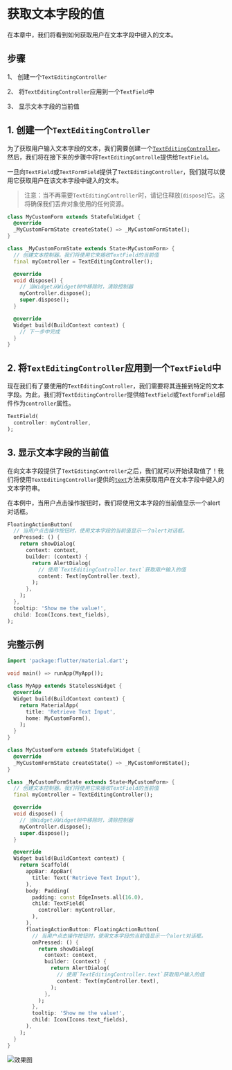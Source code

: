 # 获取文本字段的值

在本章中，我们将看到如何获取用户在文本字段中键入的文本。

## 步骤

1、 创建一个`TextEditingController`

2、 将`TextEditingController`应用到一个`TextField`中

3、 显示文本字段的当前值

## 1. 创建一个`TextEditingController`

为了获取用户输入文本字段的文本，我们需要创建一个[`TextEditingController`](https://docs.flutter.io/flutter/widgets/TextEditingController-class.html)。然后，我们将在接下来的步骤中将`TextEditingControlle`提供给`TextField`。

一旦向`TextField`或`TextFormField`提供了`TextEditingController`，我们就可以使用它获取用户在该文本字段中键入的文本。

> 注意：当不再需要`TextEditingController`时，请记住释放(`dispose`)它。这将确保我们丢弃对象使用的任何资源。

```dart
class MyCustomForm extends StatefulWidget {
  @override
  _MyCustomFormState createState() => _MyCustomFormState();
}

class _MyCustomFormState extends State<MyCustomForm> {
  // 创建文本控制器。我们将使用它来接收TextField的当前值
  final myController = TextEditingController();

  @override
  void dispose() {
    // 当Widget从Widget树中移除时，清除控制器
    myController.dispose();
    super.dispose();
  }

  @override
  Widget build(BuildContext context) {
    // 下一步中完成
  }
}
```

## 2. 将`TextEditingController`应用到一个`TextField`中

现在我们有了要使用的`TextEditingController`，我们需要将其连接到特定的文本字段。为此，我们将`TextEditingController`提供给`TextField`或`TextFormField`部件作为`controller`属性。

```dart
TextField(
  controller: myController,
);
```

## 3. 显示文本字段的当前值

在向文本字段提供了`TextEditingController`之后，我们就可以开始读取值了！我们将使用`TextEditingController`提供的[`text`](https://docs.flutter.io/flutter/widgets/TextEditingController/text.html)方法来获取用户在文本字段中键入的文本字符串。

在本例中，当用户点击操作按钮时，我们将使用文本字段的当前值显示一个alert对话框。

```dart
FloatingActionButton(
  // 当用户点击操作按钮时，使用文本字段的当前值显示一个alert对话框。
  onPressed: () {
    return showDialog(
      context: context,
      builder: (context) {
        return AlertDialog(
          // 使用`TextEditingController.text`获取用户输入的值
          content: Text(myController.text),
        );
      },
    );
  },
  tooltip: 'Show me the value!',
  child: Icon(Icons.text_fields),
);
```

## 完整示例

```dart
import 'package:flutter/material.dart';

void main() => runApp(MyApp());

class MyApp extends StatelessWidget {
  @override
  Widget build(BuildContext context) {
    return MaterialApp(
      title: 'Retrieve Text Input',
      home: MyCustomForm(),
    );
  }
}

class MyCustomForm extends StatefulWidget {
  @override
  _MyCustomFormState createState() => _MyCustomFormState();
}

class _MyCustomFormState extends State<MyCustomForm> {
  // 创建文本控制器。我们将使用它来接收TextField的当前值
  final myController = TextEditingController();

  @override
  void dispose() {
    // 当Widget从Widget树中移除时，清除控制器
    myController.dispose();
    super.dispose();
  }

  @override
  Widget build(BuildContext context) {
    return Scaffold(
      appBar: AppBar(
        title: Text('Retrieve Text Input'),
      ),
      body: Padding(
        padding: const EdgeInsets.all(16.0),
        child: TextField(
          controller: myController,
        ),
      ),
      floatingActionButton: FloatingActionButton(
        // 当用户点击操作按钮时，使用文本字段的当前值显示一个alert对话框。
        onPressed: () {
          return showDialog(
            context: context,
            builder: (context) {
              return AlertDialog(
                // 使用`TextEditingController.text`获取用户输入的值
                content: Text(myController.text),
              );
            },
          );
        },
        tooltip: 'Show me the value!',
        child: Icon(Icons.text_fields),
      ),
    );
  }
}
```

![效果图](https://flutter.io/images/cookbook/retrieve-input.gif)
